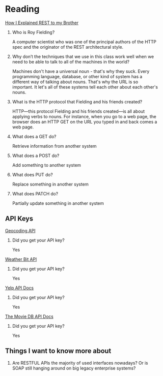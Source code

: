 # Reading

[How I Explained REST to my Brother](https://gist.github.com/brookr/5977550)

1. Who is Roy Fielding?

    A computer scientist who was one of the principal authors of the HTTP spec and the originator of the REST architectural style.

2. Why don’t the techniques that we use in this class work well when we need to be able to talk to all of the machines in the world?

    Machines don't have a universal noun - that's why they suck. Every programming language, database, or other kind of system has a different way of talking about nouns. That's why the URL is so important. It let's all of these systems tell each other about each other's nouns.

3. What is the HTTP protocol that Fielding and his friends created?

    HTTP—this protocol Fielding and his friends created—is all about applying verbs to nouns. For instance, when you go to a web page, the browser does an HTTP GET on the URL you typed in and back comes a web page.

4. What does a GET do?

    Retrieve information from another system

5. What does a POST do?

    Add something to another system

6. What does PUT do?

    Replace something in another system

7. What does PATCH do?

    Partially update something in another system

## API Keys

[Geocoding API](https://locationiq.com/)

1. Did you get your API key?

    Yes

[Weather Bit API](https://www.weatherbit.io/)

1. Did you get your API key?

    Yes

[Yelp API Docs](https://docs.developer.yelp.com/reference/v3_business_search)

1. Did you get your API key?

    Yes

[The Movie DB API Docs](https://developers.themoviedb.org/3/getting-started/introduction)

1. Did you get your API key?

    Yes

## Things I want to know more about

1. Are RESTFUL APIs the majority of used interfaces nowadays? Or is SOAP still hanging around on big legacy enterprise systems?

